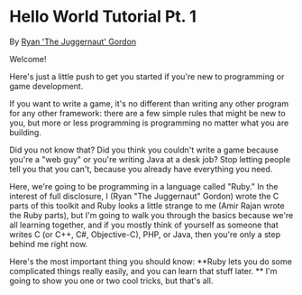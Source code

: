 # Hello World Tutorial Pt. 1
By [Ryan 'The Juggernaut' Gordon](https://en.wikipedia.org/wiki/Ryan_C._Gordon)

Welcome!

Here's just a little push to get you started if you're new to programming or
game development.

If you want to write a game, it's no different than writing any other
program for any other framework: there are a few simple rules that might be
new to you, but more or less programming is programming no matter what you
are building.

Did you not know that? Did you think you couldn't write a game because you're
a "web guy" or you're writing Java at a desk job? Stop letting people tell
you that you can't, because you already have everything you need.

Here, we're going to be programming in a language called "Ruby." In the
interest of full disclosure, I (Ryan "The Juggernaut" Gordon) wrote the C
parts of this toolkit and Ruby looks a little strange to me (Amir Rajan wrote the
Ruby parts), but I'm going to walk you through the basics because we're all
learning together, and if you mostly think of yourself as someone that writes
C (or C++, C#, Objective-C), PHP, or Java, then you're only a step behind me right now.

Here's the most important thing you should know: **Ruby lets you do some
complicated things really easily, and you can learn that stuff later. ** I'm
going to show you one or two cool tricks, but that's all.
